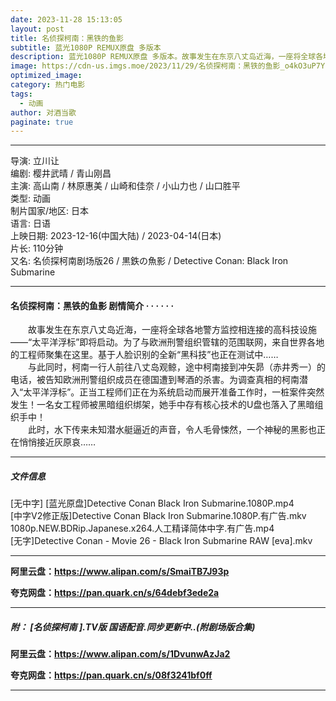 ```yaml
---
date: 2023-11-28 15:13:05
layout: post
title: 名侦探柯南：黑铁的鱼影
subtitle: 蓝光1080P REMUX原盘 多版本
description: 蓝光1080P REMUX原盘 多版本。故事发生在东京八丈岛近海，一座将全球各地警方监控相连接的高科技设施——“太平洋浮标”即将启动。为了与欧洲刑警组织管辖的范围联网，来自世界各地的工程师聚集在这里。基于人脸识别的全新“黑科技”也正在测试中...
image: https://cdn-us.imgs.moe/2023/11/29/名侦探柯南：黑铁的鱼影_o4kO3uP7Yc.webp
optimized_image: 
category: 热门电影
tags:
  - 动画
author: 对酒当歌
paginate: true
---
```


---

导演: 立川让  
编剧: 樱井武晴 / 青山刚昌  
主演: 高山南 / 林原惠美 / 山崎和佳奈 / 小山力也 / 山口胜平  
类型: 动画  
制片国家/地区: 日本  
语言: 日语  
上映日期: 2023-12-16(中国大陆) / 2023-04-14(日本)  
片长: 110分钟  
又名: 名侦探柯南剧场版26 / 黒鉄の魚影 / Detective Conan: Black Iron Submarine  

---

#### 名侦探柯南：黑铁的鱼影 剧情简介 · · · · · ·

　　故事发生在东京八丈岛近海，一座将全球各地警方监控相连接的高科技设施——“太平洋浮标”即将启动。为了与欧洲刑警组织管辖的范围联网，来自世界各地的工程师聚集在这里。基于人脸识别的全新“黑科技”也正在测试中……  
　　与此同时，柯南一行人前往八丈岛观鲸，途中柯南接到冲矢昴（赤井秀一）的电话，被告知欧洲刑警组织成员在德国遭到琴酒的杀害。为调查真相的柯南潜入“太平洋浮标”。正当工程师们正在为系统启动而展开准备工作时，一桩案件突然发生！一名女工程师被黑暗组织绑架，她手中存有核心技术的U盘也落入了黑暗组织手中！  
　　此时，水下传来未知潜水艇逼近的声音，令人毛骨悚然，一个神秘的黑影也正在悄悄接近灰原哀……  

---

##### 文件信息

[无中字] [蓝光原盘]Detective Conan Black Iron Submarine.1080P.mp4  
[中字V2修正版]Detective Conan Black Iron Submarine.1080P.有广告.mkv  
1080p.NEW.BDRip.Japanese.x264.人工精译简体中字.有广告.mp4  
[无字]Detective Conan - Movie 26 - Black Iron Submarine RAW [eva].mkv  

---

**阿里云盘：<https://www.alipan.com/s/SmaiTB7J93p>**

**夸克网盘：<https://pan.quark.cn/s/64debf3ede2a>**

---

##### 附： [名侦探柯南 ].TV版 国语配音.同步更新中..(附剧场版合集)

**阿里云盘：<https://www.alipan.com/s/1DvunwAzJa2>**

**夸克网盘：<https://pan.quark.cn/s/08f3241bf0ff>**

---
